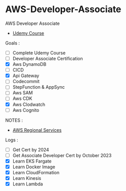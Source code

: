 # AWS-Developer-Associate

AWS Developer Associate

- [Udemy Course](https://www.udemy.com/share/101WgC3@dc-QdI5aJejjXvDjjRVOBlaTxW_T3fqLGlEWEeKTs4B6_qUbKg7HLI3E4jVYNn_s)

Goals :

- [ ] Complete Udemy Course
- [ ] Developer Associate Certification
- [x] Aws DynamoDB
- [ ] CICD
- [x] Api Gateway
- [ ] Codecommit
- [ ] StepFunction & AppSync
- [ ] Aws SAM
- [ ] Aws CDK
- [x] Aws Clodwatch
- [ ] Aws Cognito

NOTES :

- [AWS Regional Services](https://aws.amazon.com/about-aws/global-infrastructure/regional-product-services/?p=ngi&loc=4)

Logs :

- [ ] Get Cert by 2024
- [ ] Get Associate Developer Cert by October 2023
- [x] Learn EKS Fargate
- [x] Learn Docker Image
- [x] Learn CloudFormation
- [x] Learn Kinesis
- [x] Learn Lambda